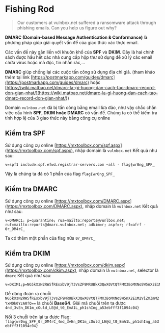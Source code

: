 # Fishing Rod
>Our customers at vulnbox.net suffered a ransomware attack through phishing emails. Can you help us figure out why?

**DMARC (Domain-based Message Authentication & Conformance)** là phương pháp giúp giải quyết vấn đề của giao thức xác thực email.

Các vấn đề này gắn liền với khuôn khổ của **SPF** và **DKIM**. Đây là hai chính sách được hầu hết các nhà cung cấp hộp thư sử dụng để xử lý các email chứa virus hoặc mã độc, tin nhắn rác,...

**DMARC** giúp chống lại các cuộc tấn công sử dụng địa chỉ giả. (tham khảo thêm tại link [https://postmarkapp.com/guides/dmarc](https://postmarkapp.com/guides/dmarc) hoặc [https://wiki.matbao.net/dmarc-la-gi-huong-dan-cach-tao-dmarc-record-don-gian-nhat/](https://wiki.matbao.net/dmarc-la-gi-huong-dan-cach-tao-dmarc-record-don-gian-nhat/))

Domain `vulnbox.net` đã bị tấn công bằng email lừa đảo, như vậy chắc chắn việc cấu hình **SPF, DKIM hoặc DMARC** có vấn đề.
Chúng ta có thể kiếm tra tính hợp lệ của 3 giao thức này bằng công cụ online

## Kiểm tra SPF
Sử dụng công cụ online [https://mxtoolbox.com/spf.aspx](https://mxtoolbox.com/spf.aspx), nhập domain là `vulnbox.net`
Kết quả như sau:
```
v=spf1 include:spf.efwd.registrar-servers.com ~all - flag{wr0ng_SPF_
```

Vậy là chúng ta đã có 1 phần của flag `flag{wr0ng_SPF_`

## Kiểm tra DMARC
Sử dụng công cụ online [https://mxtoolbox.com/DMARC.aspx](https://mxtoolbox.com/DMARC.aspx), nhập domain là `vulnbox.net`
Kết quả như sau:
```
v=DMARC1; p=quarantine; rua=mailto:reports@vunlbox.net; ruf=mailto:reports@dmarc.vulnbox.net; adkim=r; aspf=r; rf=afrf - 0r_DM4rC_
```
Ta có thêm một phần của flag nữa `0r_DM4rC_`

## Kiểm tra DKIM
Sử dụng công cụ online [https://mxtoolbox.com/dkim.aspx](https://mxtoolbox.com/dkim.aspx), nhập domain là `vulnbox.net`, selector là `dmarc`
Kết quả như sau:
```
v=DKIM1;p=NG5kXzN2RW5fREsxbV9jT3VsZF9MRUBkX3QwX0VtQTFMX3BoMXNoSW5nX2E1M2ViZmZmM2YxMDk0YzA0fQ==
```
Dễ dàng đoán ra chuỗi `NG5kXzN2RW5fREsxbV9jT3VsZF9MRUBkX3QwX0VtQTFMX3BoMXNoSW5nX2E1M2ViZmZmM2YxMDk0YzA0fQ==` là chuỗi **Base64**. Giải mã chuỗi trên ta được `4nd_3vEn_DK1m_cOuld_LE@d_t0_EmA1L_ph1shIng_a53ebfff3f1094c04}`

Nối 3 chuỗi trên lại ta được Flag: `flag{wr0ng_SPF_0r_DM4rC_4nd_3vEn_DK1m_cOuld_LE@d_t0_EmA1L_ph1shIng_a53ebfff3f1094c04}`